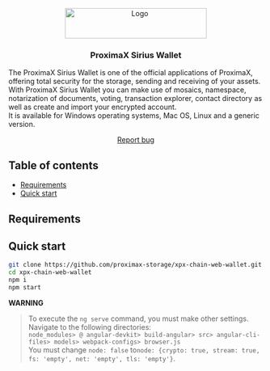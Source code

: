 
<p align="center">
  <a href="https://www.proximax.io/">
    <img src="https://www.proximax.io/user/themes/proximaxvrs1/images/logo.png" alt="Logo" width=280 height=60>
  </a>
  <h3 align="center">ProximaX Sirius Wallet</h3>
</p>
  <p>
    The ProximaX Sirius Wallet is one of the official applications of ProximaX, offering total security for the storage, sending and receiving of your assets. With ProximaX Sirius Wallet you can make use of mosaics, namespace, notarization of documents, voting, transaction explorer, contact directory as well as create and import your encrypted account. <br> It is available for Windows operating systems, Mac OS, Linux and a generic version.
</p>
<p align="center">
    <a href="https://t.me/proximaxhelpdesk">Report bug</a>
  </p>



## Table of contents

- [Requirements](#requirements)
- [Quick start](#quick-start)


## Requirements



## Quick start

 ```bash
git clone https://github.com/proximax-storage/xpx-chain-web-wallet.git
cd xpx-chain-web-wallet
 npm i
 npm start
 ```
**WARNING**

> To execute the `ng serve` command, you must make other settings. Navigate to the following directories: <br> `node_modules> @ angular-devkit> build-angular> src> angular-cli-files> models> webpack-configs> browser.js` <br>  You must change `node: false` to` node: {crypto: true, stream: true, fs: 'empty', net: 'empty', tls: 'empty'} `.
